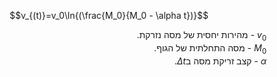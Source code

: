 <style>
    html {
        direction: rtl;
    }
    eqn, table, .katex {
        direction: ltr;
    }
</style>


$$v_{(t)}=v_0\ln{(\frac{M_0}{M_0 - \alpha t})}$$

$v_0$ - מהירות יחסית של מסה נזרקת.  
$M_0$ - מסה התחלתית של הגוף.  
$\alpha$ - קצב זריקת מסה ב$\Delta t$.  

